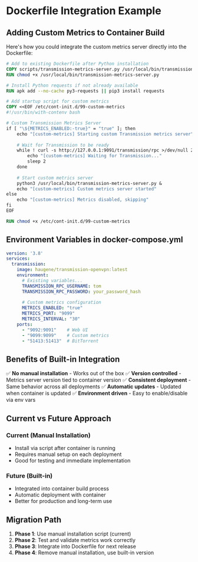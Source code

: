 # Dockerfile Integration Example

## Adding Custom Metrics to Container Build

Here's how you could integrate the custom metrics server directly into the Dockerfile:

```dockerfile
# Add to existing Dockerfile after Python installation
COPY scripts/transmission-metrics-server.py /usr/local/bin/transmission-metrics-server.py
RUN chmod +x /usr/local/bin/transmission-metrics-server.py

# Install Python requests if not already available
RUN apk add --no-cache py3-requests || pip3 install requests

# Add startup script for custom metrics
COPY <<EOF /etc/cont-init.d/99-custom-metrics
#!/usr/bin/with-contenv bash

# Custom Transmission Metrics Server
if [ "\${METRICS_ENABLED:-true}" = "true" ]; then
    echo "[custom-metrics] Starting custom Transmission metrics server"
    
    # Wait for Transmission to be ready
    while ! curl -s http://127.0.0.1:9091/transmission/rpc >/dev/null 2>&1; do
        echo "[custom-metrics] Waiting for Transmission..."
        sleep 2
    done
    
    # Start custom metrics server
    python3 /usr/local/bin/transmission-metrics-server.py &
    echo "[custom-metrics] Custom metrics server started"
else
    echo "[custom-metrics] Metrics disabled, skipping"
fi
EOF

RUN chmod +x /etc/cont-init.d/99-custom-metrics
```

## Environment Variables in docker-compose.yml

```yaml
version: '3.8'
services:
  transmission:
    image: haugene/transmission-openvpn:latest
    environment:
      # Existing variables...
      TRANSMISSION_RPC_USERNAME: tom
      TRANSMISSION_RPC_PASSWORD: your_password_hash
      
      # Custom metrics configuration
      METRICS_ENABLED: "true"
      METRICS_PORT: "9099"
      METRICS_INTERVAL: "30"
    ports:
      - "9092:9091"    # Web UI
      - "9099:9099"    # Custom metrics
      - "51413:51413"  # BitTorrent
```

## Benefits of Built-in Integration

✅ **No manual installation** - Works out of the box
✅ **Version controlled** - Metrics server version tied to container version
✅ **Consistent deployment** - Same behavior across all deployments
✅ **Automatic updates** - Updated when container is updated
✅ **Environment driven** - Easy to enable/disable via env vars

## Current vs Future Approach

### Current (Manual Installation)
- Install via script after container is running
- Requires manual setup on each deployment
- Good for testing and immediate implementation

### Future (Built-in)
- Integrated into container build process
- Automatic deployment with container
- Better for production and long-term use

## Migration Path

1. **Phase 1**: Use manual installation script (current)
2. **Phase 2**: Test and validate metrics work correctly
3. **Phase 3**: Integrate into Dockerfile for next release
4. **Phase 4**: Remove manual installation, use built-in version 